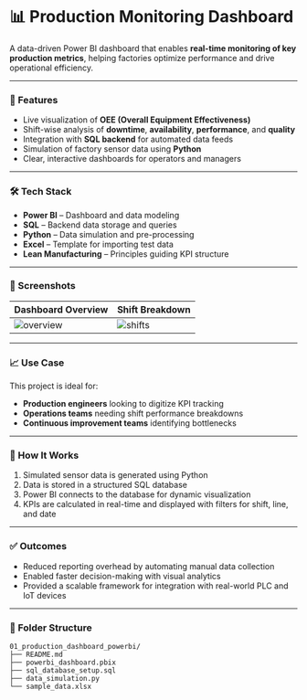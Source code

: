 # 📊 Production Monitoring Dashboard

A data-driven Power BI dashboard that enables **real-time monitoring of key production metrics**, helping factories optimize performance and drive operational efficiency.

---

### 🔧 Features
- Live visualization of **OEE (Overall Equipment Effectiveness)**
- Shift-wise analysis of **downtime**, **availability**, **performance**, and **quality**
- Integration with **SQL backend** for automated data feeds
- Simulation of factory sensor data using **Python**
- Clear, interactive dashboards for operators and managers

---

### 🛠 Tech Stack
- **Power BI** – Dashboard and data modeling  
- **SQL** – Backend data storage and queries  
- **Python** – Data simulation and pre-processing  
- **Excel** – Template for importing test data  
- **Lean Manufacturing** – Principles guiding KPI structure

---

### 📸 Screenshots

| Dashboard Overview | Shift Breakdown |
|--------------------|-----------------|
| ![overview](../screenshots/powerbi-dashboard.png) | ![shifts](../screenshots/powerbi-shift.png) |

---

### 📈 Use Case
This project is ideal for:
- **Production engineers** looking to digitize KPI tracking  
- **Operations teams** needing shift performance breakdowns  
- **Continuous improvement teams** identifying bottlenecks

---

### 🚀 How It Works
1. Simulated sensor data is generated using Python
2. Data is stored in a structured SQL database
3. Power BI connects to the database for dynamic visualization
4. KPIs are calculated in real-time and displayed with filters for shift, line, and date

---

### ✅ Outcomes
- Reduced reporting overhead by automating manual data collection
- Enabled faster decision-making with visual analytics
- Provided a scalable framework for integration with real-world PLC and IoT devices

---

### 📂 Folder Structure
```
01_production_dashboard_powerbi/
├── README.md
├── powerbi_dashboard.pbix
├── sql_database_setup.sql
├── data_simulation.py
└── sample_data.xlsx
```

